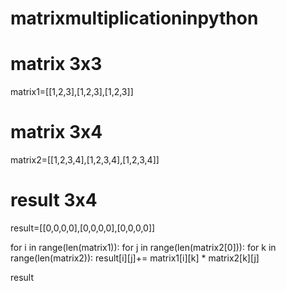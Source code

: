 # matrixmultiplicationinpython

# matrix 3x3
matrix1=[[1,2,3],[1,2,3],[1,2,3]]
# matrix 3x4
matrix2=[[1,2,3,4],[1,2,3,4],[1,2,3,4]]
# result 3x4
result=[[0,0,0,0],[0,0,0,0],[0,0,0,0]]

for i in range(len(matrix1)):
    for j in range(len(matrix2[0])):
        for k in range(len(matrix2)):
            result[i][j]+= matrix1[i][k] * matrix2[k][j]
            
            
            
            
result            
